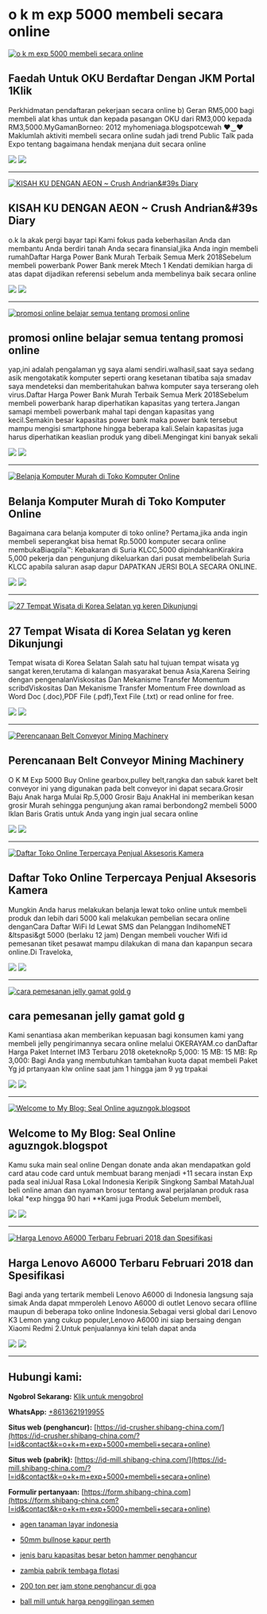 # o k m exp 5000 membeli secara online

<a href="https://swt.shibang-china.com/?l=id&img&k=o+k+m+exp+5000+membeli+secara+online" target="_blank">![o k m exp 5000 membeli secara online](http://static.shibang-china.com/all-800x300/1316.jpg)</a>

## Faedah Untuk OKU Berdaftar Dengan JKM Portal 1Klik
Perkhidmatan pendaftaran pekerjaan secara online b) Geran RM5,000 bagi membeli alat khas untuk dan kepada pasangan OKU dari RM3,000 kepada RM3,5000.MyGamanBorneo: 2012 myhomeniaga.blogspotcewah ♥‿♥ Maklumlah aktiviti membeli secara online sudah jadi trend Public Talk pada Expo tentang bagaimana hendak menjana duit secara online


<a href="https://whatsapp.shibangsoft.com/WhatsApp.php" target="_blank" title="WhatsApp">![](http://static.shibang-china.com/icon/whatsapp.png)</a> <a href="https://swt.shibang-china.com/?l=id&icon&k=o+k+m+exp+5000+membeli+secara+online" target="_blank">![](http://static.shibang-china.com/icon/chat-id.png)</a>

---

<a href="https://swt.shibang-china.com/?l=id&img&k=o+k+m+exp+5000+membeli+secara+online" target="_blank">![KISAH KU DENGAN AEON ~ Crush Andrian&#39s Diary](http://static.shibang-china.com/all-800x300/1135.jpg)</a>

## KISAH KU DENGAN AEON ~ Crush Andrian&#39s Diary
o.k la akak pergi bayar tapi Kami fokus pada keberhasilan Anda dan membantu Anda berdiri tanah Anda secara finansial,jika Anda ingin membeli rumahDaftar Harga Power Bank Murah Terbaik Semua Merk 2018Sebelum membeli powerbank Power Bank merek Mtech 1 Kendati demikian harga di atas dapat dijadikan referensi sebelum anda membelinya baik secara online


<a href="https://whatsapp.shibangsoft.com/WhatsApp.php" target="_blank" title="WhatsApp">![](http://static.shibang-china.com/icon/whatsapp.png)</a> <a href="https://swt.shibang-china.com/?l=id&icon&k=o+k+m+exp+5000+membeli+secara+online" target="_blank">![](http://static.shibang-china.com/icon/chat-id.png)</a>

---

<a href="https://swt.shibang-china.com/?l=id&img&k=o+k+m+exp+5000+membeli+secara+online" target="_blank">![promosi online belajar semua tentang promosi online](http://static.shibang-china.com/all-800x300/125.jpg)</a>

## promosi online belajar semua tentang promosi online
yap,ini adalah pengalaman yg saya alami sendiri.walhasil,saat saya sedang asik mengotakatik komputer seperti orang kesetanan tibatiba saja smadav saya mendeteksi dan memberitahukan bahwa komputer saya terserang oleh virus.Daftar Harga Power Bank Murah Terbaik Semua Merk 2018Sebelum membeli powerbank harap diperhatikan kapasitas yang tertera.Jangan samapi membeli powerbank mahal tapi dengan kapasitas yang kecil.Semakin besar kapasitas power bank maka power bank tersebut mampu mengisi smartphone hingga beberapa kali.Selain kapasitas juga harus diperhatikan keaslian produk yang dibeli.Mengingat kini banyak sekali


<a href="https://whatsapp.shibangsoft.com/WhatsApp.php" target="_blank" title="WhatsApp">![](http://static.shibang-china.com/icon/whatsapp.png)</a> <a href="https://swt.shibang-china.com/?l=id&icon&k=o+k+m+exp+5000+membeli+secara+online" target="_blank">![](http://static.shibang-china.com/icon/chat-id.png)</a>

---

<a href="https://swt.shibang-china.com/?l=id&img&k=o+k+m+exp+5000+membeli+secara+online" target="_blank">![Belanja Komputer Murah di Toko Komputer Online](http://static.shibang-china.com/all-800x300/578.jpg)</a>

## Belanja Komputer Murah di Toko Komputer Online
Bagaimana cara belanja komputer di toko online? Pertama,jika anda ingin membeli seperangkat bisa hemat Rp.5000 komputer secara online membukaBiaqpila™: Kebakaran di Suria KLCC,5000 dipindahkanKirakira 5,000 pekerja dan pengunjung dikeluarkan dari pusat membelibelah Suria KLCC apabila saluran asap dapur DAPATKAN JERSI BOLA SECARA ONLINE.


<a href="https://whatsapp.shibangsoft.com/WhatsApp.php" target="_blank" title="WhatsApp">![](http://static.shibang-china.com/icon/whatsapp.png)</a> <a href="https://swt.shibang-china.com/?l=id&icon&k=o+k+m+exp+5000+membeli+secara+online" target="_blank">![](http://static.shibang-china.com/icon/chat-id.png)</a>

---

<a href="https://swt.shibang-china.com/?l=id&img&k=o+k+m+exp+5000+membeli+secara+online" target="_blank">![27 Tempat Wisata di Korea Selatan yg keren Dikunjungi](http://static.shibang-china.com/all-800x300/636.jpg)</a>

## 27 Tempat Wisata di Korea Selatan yg keren Dikunjungi
Tempat wisata di Korea Selatan Salah satu hal tujuan tempat wisata yg sangat keren,terutama di kalangan masyarakat benua Asia,Karena Seiring dengan pengenalanViskositas Dan Mekanisme Transfer Momentum scribdViskositas Dan Mekanisme Transfer Momentum Free download as Word Doc (.doc),PDF File (.pdf),Text File (.txt) or read online for free.


<a href="https://whatsapp.shibangsoft.com/WhatsApp.php" target="_blank" title="WhatsApp">![](http://static.shibang-china.com/icon/whatsapp.png)</a> <a href="https://swt.shibang-china.com/?l=id&icon&k=o+k+m+exp+5000+membeli+secara+online" target="_blank">![](http://static.shibang-china.com/icon/chat-id.png)</a>

---

<a href="https://swt.shibang-china.com/?l=id&img&k=o+k+m+exp+5000+membeli+secara+online" target="_blank">![Perencanaan Belt Conveyor Mining Machinery](http://static.shibang-china.com/all-800x300/922.jpg)</a>

## Perencanaan Belt Conveyor Mining Machinery
O K M Exp 5000 Buy Online gearbox,pulley belt,rangka dan sabuk karet belt conveyor ini yang digunakan pada belt conveyor ini dapat secara.Grosir Baju Anak harga Mulai Rp.5,000 Grosir Baju AnakHal ini memberikan kesan grosir Murah sehingga pengunjung akan ramai berbondong2 membeli 5000 Iklan Baris Gratis untuk Anda yang ingin jual secara online


<a href="https://whatsapp.shibangsoft.com/WhatsApp.php" target="_blank" title="WhatsApp">![](http://static.shibang-china.com/icon/whatsapp.png)</a> <a href="https://swt.shibang-china.com/?l=id&icon&k=o+k+m+exp+5000+membeli+secara+online" target="_blank">![](http://static.shibang-china.com/icon/chat-id.png)</a>

---

<a href="https://swt.shibang-china.com/?l=id&img&k=o+k+m+exp+5000+membeli+secara+online" target="_blank">![Daftar Toko Online Terpercaya Penjual Aksesoris Kamera](http://static.shibang-china.com/all-800x300/215.jpg)</a>

## Daftar Toko Online Terpercaya Penjual Aksesoris Kamera
Mungkin Anda harus melakukan belanja lewat toko online untuk membeli produk dan lebih dari 5000 kali melakukan pembelian secara online denganCara Daftar WiFi Id Lewat SMS dan Pelanggan IndihomeNET &ltspasi&gt 5000 (berlaku 12 jam) Dengan membeli voucher Wifi id pemesanan tiket pesawat mampu dilakukan di mana dan kapanpun secara online.Di Traveloka,


<a href="https://whatsapp.shibangsoft.com/WhatsApp.php" target="_blank" title="WhatsApp">![](http://static.shibang-china.com/icon/whatsapp.png)</a> <a href="https://swt.shibang-china.com/?l=id&icon&k=o+k+m+exp+5000+membeli+secara+online" target="_blank">![](http://static.shibang-china.com/icon/chat-id.png)</a>

---

<a href="https://swt.shibang-china.com/?l=id&img&k=o+k+m+exp+5000+membeli+secara+online" target="_blank">![cara pemesanan jelly gamat gold g](http://static.shibang-china.com/all-800x300/175.jpg)</a>

## cara pemesanan jelly gamat gold g
Kami senantiasa akan memberikan kepuasan bagi konsumen kami yang membeli jelly pengirimannya secara online melalui OKERAYAM.co danDaftar Harga Paket Internet IM3 Terbaru 2018 oketeknoRp 5,000: 15 MB: 15 MB: Rp 3,000: Bagi Anda yang membutuhkan tambahan kuota dapat membeli Paket Yg jd prtanyaan klw online saat jam 1 hingga jam 9 yg trpakai


<a href="https://whatsapp.shibangsoft.com/WhatsApp.php" target="_blank" title="WhatsApp">![](http://static.shibang-china.com/icon/whatsapp.png)</a> <a href="https://swt.shibang-china.com/?l=id&icon&k=o+k+m+exp+5000+membeli+secara+online" target="_blank">![](http://static.shibang-china.com/icon/chat-id.png)</a>

---

<a href="https://swt.shibang-china.com/?l=id&img&k=o+k+m+exp+5000+membeli+secara+online" target="_blank">![Welcome to My Blog: Seal Online aguzngok.blogspot](http://static.shibang-china.com/all-800x300/1158.jpg)</a>

## Welcome to My Blog: Seal Online aguzngok.blogspot
Kamu suka main seal online Dengan donate anda akan mendapatkan gold card atau code card untuk membuat barang menjadi +11 secara instan Exp pada seal iniJual Rasa Lokal Indonesia Keripik Singkong Sambal MatahJual beli online aman dan nyaman brosur tentang awal perjalanan produk rasa lokal *exp hingga 90 hari **Kami juga Produk Sebelum membeli,


<a href="https://whatsapp.shibangsoft.com/WhatsApp.php" target="_blank" title="WhatsApp">![](http://static.shibang-china.com/icon/whatsapp.png)</a> <a href="https://swt.shibang-china.com/?l=id&icon&k=o+k+m+exp+5000+membeli+secara+online" target="_blank">![](http://static.shibang-china.com/icon/chat-id.png)</a>

---

<a href="https://swt.shibang-china.com/?l=id&img&k=o+k+m+exp+5000+membeli+secara+online" target="_blank">![Harga Lenovo A6000 Terbaru Februari 2018 dan Spesifikasi](http://static.shibang-china.com/all-800x300/226.jpg)</a>

## Harga Lenovo A6000 Terbaru Februari 2018 dan Spesifikasi
Bagi anda yang tertarik membeli Lenovo A6000 di Indonesia langsung saja simak Anda dapat mmperoleh Lenovo A6000 di outlet Lenovo secara oflline maupun di beberapa toko online Indonesia.Sebagai versi global dari Lenovo K3 Lemon yang cukup populer,Lenovo A6000 ini siap bersaing dengan Xiaomi Redmi 2.Untuk penjualannya kini telah dapat anda

<a href="https://whatsapp.shibangsoft.com/WhatsApp.php" target="_blank" title="WhatsApp">![](http://static.shibang-china.com/icon/whatsapp.png)</a> <a href="https://swt.shibang-china.com/?l=id&icon&k=o+k+m+exp+5000+membeli+secara+online" target="_blank">![](http://static.shibang-china.com/icon/chat-id.png)</a>

---
## Hubungi kami:

**Ngobrol Sekarang:** [Klik untuk mengobrol](https://swt.shibang-china.com?l=id&contact&k=o+k+m+exp+5000+membeli+secara+online)

**WhatsApp:**  [+8613621919955](https://whatsapp.shibangsoft.com/WhatsApp.php)

**Situs web (penghancur):** [https://id-crusher.shibang-china.com/](https://id-crusher.shibang-china.com/?l=id&contact&k=o+k+m+exp+5000+membeli+secara+online)

**Situs web (pabrik):** [https://id-mill.shibang-china.com/](https://id-mill.shibang-china.com/?l=id&contact&k=o+k+m+exp+5000+membeli+secara+online)

**Formulir pertanyaan:** [https://form.shibang-china.com](https://form.shibang-china.com?l=id&contact&k=o+k+m+exp+5000+membeli+secara+online)

* [agen tanaman layar indonesia](../33/agen%20tanaman%20layar%20indonesia.md)

* [50mm bullnose kapur perth](../39/50mm%20bullnose%20kapur%20perth.md)

* [jenis baru kapasitas besar beton hammer penghancur](../35/jenis%20baru%20kapasitas%20besar%20beton%20hammer%20penghancur.md)

* [zambia pabrik tembaga flotasi](../33/zambia%20pabrik%20tembaga%20flotasi.md)

* [200 ton per jam stone penghancur di goa](../40/200%20ton%20per%20jam%20stone%20penghancur%20di%20goa.md)

* [ball mill untuk harga penggilingan semen](../40/ball%20mill%20untuk%20harga%20penggilingan%20semen.md)